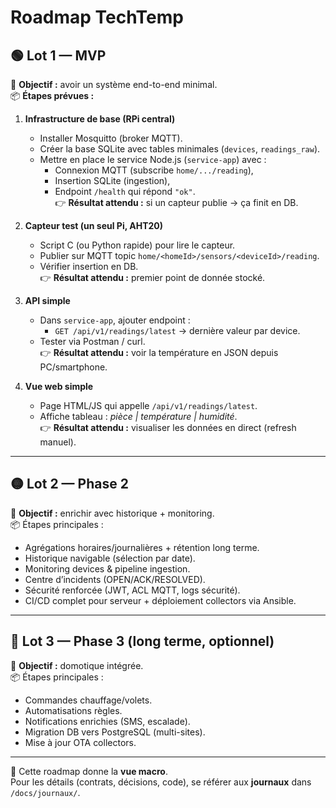 # Roadmap TechTemp

## 🟢 Lot 1 — MVP 

🎯 **Objectif :** avoir un système end-to-end minimal.  
📦 **Étapes prévues :**

1. **Infrastructure de base (RPi central)**  
   - Installer Mosquitto (broker MQTT).  
   - Créer la base SQLite avec tables minimales (`devices`, `readings_raw`).  
   - Mettre en place le service Node.js (`service-app`) avec :  
     - Connexion MQTT (subscribe `home/.../reading`),  
     - Insertion SQLite (ingestion),  
     - Endpoint `/health` qui répond `"ok"`.  
   👉 **Résultat attendu :** si un capteur publie → ça finit en DB.  


2. **Capteur test (un seul Pi, AHT20)**  
   - Script C (ou Python rapide) pour lire le capteur.  
   - Publier sur MQTT topic `home/<homeId>/sensors/<deviceId>/reading`.  
   - Vérifier insertion en DB.  
   👉 **Résultat attendu :** premier point de donnée stocké.  

3. **API simple**  
   - Dans `service-app`, ajouter endpoint :  
     - `GET /api/v1/readings/latest` → dernière valeur par device.  
   - Tester via Postman / curl.  
   👉 **Résultat attendu :** voir la température en JSON depuis PC/smartphone.  

4. **Vue web simple**  
   - Page HTML/JS qui appelle `/api/v1/readings/latest`.  
   - Affiche tableau : *pièce | température | humidité*.  
   👉 **Résultat attendu :** visualiser les données en direct (refresh manuel).  

---

## 🟡 Lot 2 — Phase 2 

🎯 **Objectif :** enrichir avec historique + monitoring.  
📦 Étapes principales :
- Agrégations horaires/journalières + rétention long terme.  
- Historique navigable (sélection par date).  
- Monitoring devices & pipeline ingestion.  
- Centre d’incidents (OPEN/ACK/RESOLVED).  
- Sécurité renforcée (JWT, ACL MQTT, logs sécurité).  
- CI/CD complet pour serveur + déploiement collectors via Ansible.

---

## 🔴 Lot 3 — Phase 3 (long terme, optionnel)

🎯 **Objectif :** domotique intégrée.  
📦 Étapes principales :
- Commandes chauffage/volets.  
- Automatisations règles.  
- Notifications enrichies (SMS, escalade).  
- Migration DB vers PostgreSQL (multi-sites).  
- Mise à jour OTA collectors.  


---

📌 Cette roadmap donne la **vue macro**.  
Pour les détails (contrats, décisions, code), se référer aux **journaux** dans `/docs/journaux/`.
